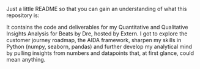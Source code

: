 Just a little README so that you can gain an understanding of what this repository is:

It contains the code and deliverables for my Quantitative and Qualitative Insights Analysis for Beats by Dre, hosted by Extern. 
I got to explore the customer journey roadmap, the AIDA framework, sharpen my skills in Python (numpy, seaborn, pandas) and further develop my analytical mind by pulling insights from numbers and datapoints that, at first glance, could mean anything.
